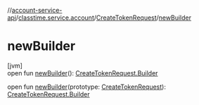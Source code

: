 //[account-service-api](../../../index.md)/[classtime.service.account](../index.md)/[CreateTokenRequest](index.md)/[newBuilder](new-builder.md)

# newBuilder

[jvm]\
open fun [newBuilder](new-builder.md)(): [CreateTokenRequest.Builder](-builder/index.md)

open fun [newBuilder](new-builder.md)(prototype: [CreateTokenRequest](index.md)): [CreateTokenRequest.Builder](-builder/index.md)
